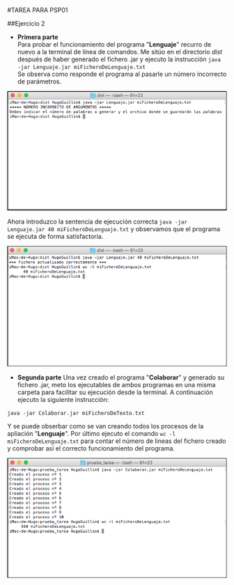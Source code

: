 #TAREA PARA PSP01

##Ejercicio 2

* **Primera parte**  
Para probar el funcionamiento del programa \"**Lenguaje**" recurro de nuevo a la terminal de línea de comandos. Me sitúo en el directorio *dist* después de haber generado el fichero .jar y ejecuto la instrucción `java -jar Lenguaje.jar miFicheroDeLenguaje.txt`  
Se observa como responde el programa al pasarle un número incorrecto de parámetros.  

![Captura Lenguajes](https://github.com/tfendo/psp01/blob/master/Actividad_2/Capturas/Captura4.png)  

Ahora introduzco la sentencia de ejecución correcta `java -jar Lenguaje.jar 40 miFicheroDeLenguaje.txt` y observamos que el programa se ejecuta de forma satisfactoria.  

![Captura Lenguajes](https://github.com/tfendo/psp01/blob/master/Actividad_2/Capturas/Captura5.png)  

* **Segunda parte**
Una vez creado el programa \"**Colaborar**" y generado su fichero .jar, meto los ejecutables de ambos programas en una misma carpeta para facilitar su ejecución desde la terminal. A continuación ejecuto la siguiente instrucción:
```
java -jar Colaborar.jar miFicheroDeTexto.txt
```  
Y se puede obserbar como se van creando todos los procesos de la apliación \"**Lenguaje**". Por último ejecuto el comando `wc -l miFicheroDeLenguaje.txt` para contar el número de lineas del fichero creado y comprobar así el correcto funcionamiento del programa.  

![Captura Lenguajes](https://github.com/tfendo/psp01/blob/master/Actividad_2/Capturas/Captura6.png)  
